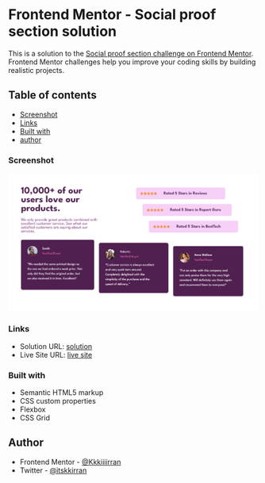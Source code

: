 # Frontend Mentor - Social proof section solution

This is a solution to the [Social proof section challenge on Frontend Mentor](https://www.frontendmentor.io/challenges/social-proof-section-6e0qTv_bA). Frontend Mentor challenges help you improve your coding skills by building realistic projects. 

## Table of contents


- [Screenshot](#screenshot)
- [Links](#links)
- [Built with](#built-with)
- [author](#author)

### Screenshot

![](./images/Screenshot%202023-08-03%20011755.png)


### Links

- Solution URL: [solution](https://github.com/Kkkiiiirran/social-proof-section-Frontend-Mentor-Challenge-8)
- Live Site URL: [live site](https://kkkiiiirran.github.io/social-proof-section-Frontend-Mentor-Challenge-8/)


### Built with

- Semantic HTML5 markup
- CSS custom properties
- Flexbox
- CSS Grid

## Author

- Frontend Mentor - [@Kkkiiiirran](https://www.frontendmentor.io/profile/Kkkiiiirran)
- Twitter - [@itskkirran](https://kkkiiiirran.github.io/Product-Preview-Frontend-mentor-challanege-3/)



